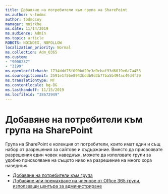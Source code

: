 ```yaml
---
title: Добавяне на потребители към група на SharePoint
ms.author: v-todmc
author: todmccoy
manager: mnirkhe
ms.date: 11/14/2019
ms.audience: Admin
ms.topic: article
ROBOTS: NOINDEX, NOFOLLOW
localization_priority: Normal
ms.collection: Adm_O365
ms.custom:
- "9000237"
- "3199"
ms.openlocfilehash: 1734ddd75f090bd29c3d9cbaf93d6019e6a7a453
ms.sourcegitcommit: 2591e1f56e8943bddb9d3b77ba5b494ac49d4f30
ms.translationtype: MT
ms.contentlocale: bg-BG
ms.lasthandoff: 11/15/2019
ms.locfileid: "38672949"
---
```

# <a name="add-users-to-a-sharepoint-group"></a>Добавяне на потребители към група на SharePoint

Група на SharePoint е колекция от потребители, които имат един и същ набор от разрешения за сайтове и съдържание. Вместо да присвоявате разрешения един човек наведнъж, можете да използвате групи за удобно присвояване на същото ниво на разрешение на много хора наведнъж.

- [Добавяне на потребители към група](https://docs.microsoft.com/sharepoint/customize-sharepoint-site-permissions#add-users-to-a-group)
- [Добавяне или премахване на членове от Office 365 групи, използващи центъра за администриране](https://docs.microsoft.com/office365/admin/create-groups/add-or-remove-members-from-groups?view=o365-worldwide)